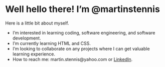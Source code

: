 <h1 text-align:center>Well hello there! I’m @martinstennis</h1>
<p>Here is a little bit about myself.</p>
<ul>
  <li>I’m interested in learning coding, software engineering, and software development.</li>
  <li>I’m currently learning HTML and CSS.</li>
  <li>I’m looking to collaborate on any projects where I can get valuable learning experience.</li>
  <li>How to reach me: martin.stennis@yahoo.com or <a href="https://linkedin.com/in/martin-stennis/" target="_blank">LinkedIn</a>.</li>
</ul>

<!---
martinstennis/martinstennis is a ✨ special ✨ repository because its `README.md` (this file) appears on your GitHub profile.
You can click the Preview link to take a look at your changes.
--->
